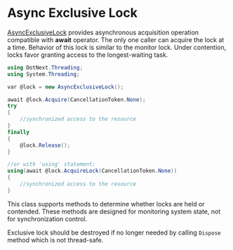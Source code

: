 Async Exclusive Lock
====
[AsyncExclusiveLock](../../api/DotNext.Threading.AsyncExclusiveLock.yml) provides asynchronous acquisition operation compatible with **await** operator. The only one caller can acquire the lock at a time. Behavior of this lock is similar to the monitor lock. Under contention, locks favor granting access to the longest-waiting task.

```csharp
using DotNext.Threading;
using System.Threading;

var @lock = new AsyncExclusiveLock();

await @lock.Acquire(CancellationToken.None);
try
{
    //synchronized access to the resource
}
finally
{
    @lock.Release();
}

//or with 'using' statement:
using(await @lock.AcquireLock(CancellationToken.None))
{
    //synchronized access to the resource
}
```

This class supports methods to determine whether locks are held or contended. These methods are designed for monitoring system state, not for synchronization control. 

Exclusive lock should be destroyed if no longer needed by calling `Dispose` method which is not thread-safe.